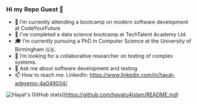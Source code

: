 ### Hi my Repo Guest 👋

<!--
**hayatu4islam/hayatu4islam** is a ✨ _special_ ✨ repository because its `README.md` (this file) appears on your GitHub profile.

Here are some ideas to get you started:
-->
- 🔭 I’m currently attending a bootcamp on modern software development at CodeYourFuture
- 🌱 I’ve completed a data science bootcamp at TechTalent Academy Ltd.
- :mortar_board: I’m currently pursuing a PhD in Computer Science at the University of Birmingham :gb:.
- 🤔 I’m looking for a collaborative researcher on testing of complex systems.
- 💬 Ask me about software development and testing
- 📫 How to reach me: LinkedIn: https://www.linkedin.com/in/hayat-adeyemo-4a049034/

![Hayat's GitHub stats](https://github-readme-stats.vercel.app/api?username=hayatu4islam)](https://github.com/hayatu4islam/README.md)
